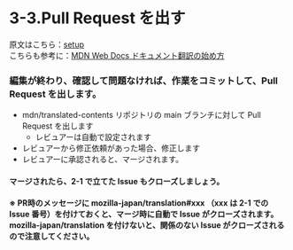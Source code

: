 # 3-3.Pull Request を出す

原文はこちら：[setup](https://github.com/mdn/content#setup)  
こちらも参考に：[MDN Web Docs ドキュメント翻訳の始め方](https://github.com/mozilla-japan/translation/wiki/Get-started-with-translation-of-Mozilla-documentations)

### 編集が終わり、確認して問題なければ、作業をコミットして、Pull Request を出します。

- mdn/translated-contents リポジトリの main ブランチに対して Pull Request を出します
    - レビュアーは自動で設定されます
- レビュアーから修正依頼があった場合、修正します
- レビュアーに承認されると、マージされます。

#### マージされたら、2-1 で立てた Issue もクローズしましょう。
#### ※ PR時のメッセージに mozilla-japan/translation#xxx （xxx は 2-1 での Issue 番号）を付けておくと、マージ時に自動で Issue がクローズされます。mozilla-japan/translation を付けないと、関係のない Issue がクローズされるので注意してください。
